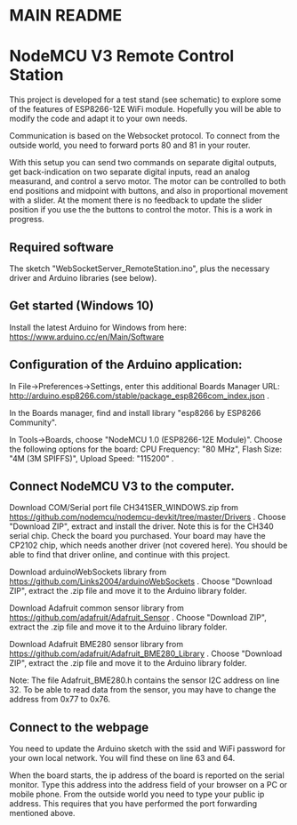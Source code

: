 # MAIN README

NodeMCU V3 Remote Control Station
=================================

This project is developed for a test stand (see schematic) to explore some of the features of ESP8266-12E WiFi module. Hopefully you will be able to modify the code and adapt it to your own needs.

Communication is based on the Websocket protocol. To connect from the outside world, you need to forward ports 80 and 81 in your router.

With this setup you can send two commands on separate digital outputs, get back-indication on two separate digital inputs, read an analog measurand, and control a servo motor. The motor can be controlled to both end positions and midpoint with buttons, and also in proportional movement with a slider. At the moment there is no feedback to update the slider position if you use the the buttons to control the motor. This is a work in progress.

Required software
-----------------
The sketch "WebSocketServer_RemoteStation.ino", plus the necessary driver and Arduino libraries (see below).

Get started (Windows 10)
------------------------
Install the latest Arduino for Windows from here: https://www.arduino.cc/en/Main/Software

Configuration of the Arduino application:
-----------------------------------------
In File->Preferences->Settings, enter this additional Boards Manager URL: http://arduino.esp8266.com/stable/package_esp8266com_index.json .

In the Boards manager, find and install library "esp8266 by ESP8266 Community".

In Tools->Boards, choose "NodeMCU 1.0 (ESP8266-12E Module)". Choose the following options for the board: CPU Frequency: "80 MHz", Flash Size: "4M (3M SPIFFS)", Upload Speed: "115200" .

Connect NodeMCU V3 to the computer.
-----------------------------------
Download COM/Serial port file CH341SER_WINDOWS.zip from https://github.com/nodemcu/nodemcu-devkit/tree/master/Drivers . Choose "Download ZIP", extract and install the driver. Note this is for the CH340 serial chip. Check the board you purchased. Your board may have the CP2102 chip, which needs another driver (not covered here). You should be able to find that driver online, and continue with this project.

Download arduinoWebSockets library from https://github.com/Links2004/arduinoWebSockets . Choose "Download ZIP", extract the .zip file and move it to the Arduino library folder.

Download Adafruit common sensor library from https://github.com/adafruit/Adafruit_Sensor . Choose "Download ZIP", extract the .zip file and move it to the Arduino library folder.

Download Adafruit BME280 sensor library from https://github.com/adafruit/Adafruit_BME280_Library . Choose "Download ZIP", extract the .zip file and move it to the Arduino library folder. 

Note: The file Adafruit_BME280.h contains the sensor I2C address on line 32. To be able to read data from the sensor, you may have to change the address from 0x77 to 0x76.

Connect to the webpage
----------------------
You need to update the Arduino sketch with the ssid and WiFi password for your own local network. You will find these on line 63 and 64.

When the board starts, the ip address of the board is reported on the serial monitor. Type this address into the address field of your browser on a PC or mobile phone. From the outside world you need to type your public ip address. This requires that you have performed the port forwarding mentioned above.
